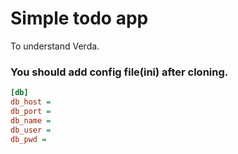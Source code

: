 # Simple todo app
To understand Verda.
### You should add config file(ini) after cloning.
```ini
[db]
db_host = 
db_port = 
db_name = 
db_user =
db_pwd =
```
